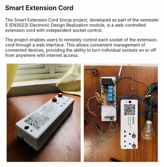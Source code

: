 <h2>Smart Extension Cord</h2>
<p>The Smart Extension Cord Group project, developed as part of the semester 5 (EN3023) Electronic Design Realization module, is a web-controlled extension cord with independent socket control.</p>
<p>The project enables users to remotely control each socket of the extension cord through a web interface. This allows convenient management of connected devices, providing the ability to turn individual sockets on or off from anywhere with internet access.</p>

<div style="display: flex; flex-direction: row;">
  <div style="flex: 1; padding: 5px;">
    <img src="/IMG_6461.jpg" alt="Smart Power Strip" style="max-width: 100%; height: auto;">
  </div>
  <div style="flex: 1; padding: 5px;">
    <img src="/IMG_6466.jpg" alt="Smart Power Strip 2" style="max-width: 100%; height: auto;">
  </div>
</div>
